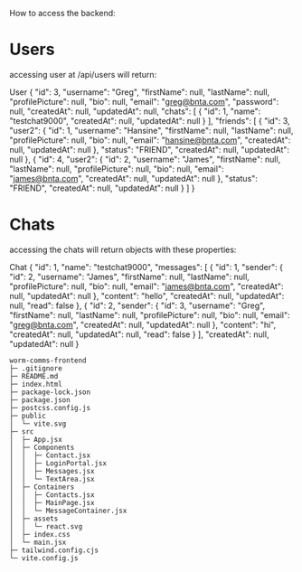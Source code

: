 How to access the backend:

# Users
accessing user at /api/users will return:

User {
    "id": 3,
    "username": "Greg",
    "firstName": null,
    "lastName": null,
    "profilePicture": null,
    "bio": null,
    "email": "greg@bnta.com",
    "password": null,
    "createdAt": null,
    "updatedAt": null,
    "chats": [
        {
            "id": 1,
            "name": "testchat9000",
            "createdAt": null,
            "updatedAt": null
        }
    ],
    "friends": [
        {
            "id": 3,
            "user2": {
                "id": 1,
                "username": "Hansine",
                "firstName": null,
                "lastName": null,
                "profilePicture": null,
                "bio": null,
                "email": "hansine@bnta.com",
                "createdAt": null,
                "updatedAt": null
            },
            "status": "FRIEND",
            "createdAt": null,
            "updatedAt": null
        },
        {
            "id": 4,
            "user2": {
                "id": 2,
                "username": "James",
                "firstName": null,
                "lastName": null,
                "profilePicture": null,
                "bio": null,
                "email": "james@bnta.com",
                "createdAt": null,
                "updatedAt": null
        },
            "status": "FRIEND",
            "createdAt": null,
            "updatedAt": null
        }
    ]
}

# Chats
accessing the chats will return objects with these properties:

Chat {
    "id": 1,
    "name": "testchat9000",
    "messages": [
        {
            "id": 1,
            "sender": {
                "id": 2,
                "username": "James",
                "firstName": null,
                "lastName": null,
                "profilePicture": null,
                "bio": null,
                "email": "james@bnta.com",
                "createdAt": null,
                "updatedAt": null
            },
            "content": "hello",
            "createdAt": null,
            "updatedAt": null,
            "read": false
        },
        {
            "id": 2,
            "sender": {
                "id": 3,
                "username": "Greg",
                "firstName": null,
                "lastName": null,
                "profilePicture": null,
                "bio": null,
                "email": "greg@bnta.com",
                "createdAt": null,
                "updatedAt": null
            },
            "content": "hi",
            "createdAt": null,
            "updatedAt": null,
            "read": false
        }
    ],
    "createdAt": null,
    "updatedAt": null
}


```
worm-comms-frontend
├─ .gitignore
├─ README.md
├─ index.html
├─ package-lock.json
├─ package.json
├─ postcss.config.js
├─ public
│  └─ vite.svg
├─ src
│  ├─ App.jsx
│  ├─ Components
│  │  ├─ Contact.jsx
│  │  ├─ LoginPortal.jsx
│  │  ├─ Messages.jsx
│  │  └─ TextArea.jsx
│  ├─ Containers
│  │  ├─ Contacts.jsx
│  │  ├─ MainPage.jsx
│  │  └─ MessageContainer.jsx
│  ├─ assets
│  │  └─ react.svg
│  ├─ index.css
│  └─ main.jsx
├─ tailwind.config.cjs
└─ vite.config.js

```